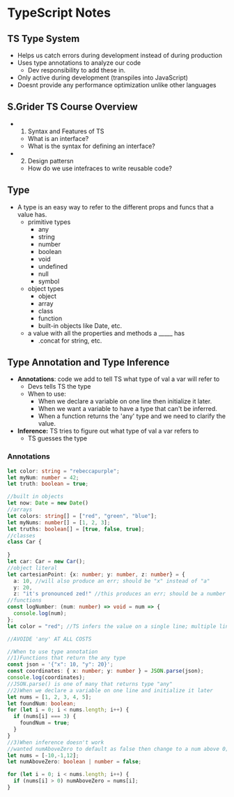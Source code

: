 # TypeScript Notes

## TS Type System
* Helps us catch errors during development instead of during production
* Uses type annotations to analyze our code
  * Dev responsibility to add these in.
* Only active during development (transpiles into JavaScript)
* Doesnt provide any performance optimization unlike other languages

## S.Grider TS Course Overview
* 1) Syntax and Features of TS
  * What is an interface?
  * What is the syntax for defining an interface?
* 2) Design pattersn
  * How do we use intefraces to write reusable code?

## Type
* A type is an easy way to refer to the different props and funcs that a value has.
  * primitive types
    * any
    * string
    * number
    * boolean
    * void
    * undefined
    * null
    * symbol
  * object types
    * object
    * array
    * class
    * function
    * built-in objects like Date, etc.
  * a value with all the properties and methods a _____ has
    * .concat for string, etc.

## Type Annotation and Type Inference
* **Annotations**: code we add to tell TS what type of val a var will refer to
  * Devs tells TS the type
  * When to use:
    * When we declare a variable on one line then initialize it later.
    * When we want a variable to have a type that can't be inferred.
    * When a function returns the 'any' type and we need to clarify the value.
* **Inference:** TS tries to figure out what type of val a var refers to
  * TS guesses the type
### Annotations
```typescript
let color: string = "rebeccapurple";
let myNum: number = 42;
let truth: boolean = true;

//built in objects
let now: Date = new Date()
//arrays
let colors: string[] = ["red", "green", "blue"];
let myNums: number[] = [1, 2, 3];
let truths: boolean[] = [true, false, true];
//classes
class Car {
  
}
let car: Car = new Car();
//object literal
let cartesianPoint: {x: number; y: number, z: number} = {
  a: 10, //will also produce an err; should be "x" instead of "a"
  y: 20,
  z: "it's pronounced zed!" //this produces an err; should be a number not a string
//functions
const logNumber: (num: number) => void = num => {
  console.log(num);
};
let color = "red"; //TS infers the value on a single line; multiple lines have ": any"

//AVOIDE 'any' AT ALL COSTS

//When to use type annotation
//1)Functions that return the any type
const json = '{"x": 10, "y": 20}';
const coordinates: { x: number; y: number } = JSON.parse(json);
console.log(coordinates);
//JSON.parse() is one of many that returns type "any"
//2)When we declare a variable on one line and initialize it later
let nums = [1, 2, 3, 4, 5];
let foundNum: boolean;
for (let i = 0; i < nums.length; i++) {
  if (nums[i] === 3) {
    foundNum = true;
  }
}
//3)When inference doesn't work
//wanted numAboveZero to default as false then change to a num above 0;
let nums = [-10,-1,12];
let numAboveZero: boolean | number = false;

for (let i = 0; i < nums.length; i++) {
  if (nums[i] > 0) numAboveZero = nums[i];
}
```